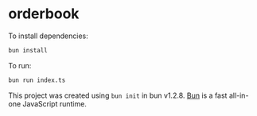 # orderbook

To install dependencies:

```bash
bun install
```

To run:

```bash
bun run index.ts
```

This project was created using `bun init` in bun v1.2.8. [Bun](https://bun.sh) is a fast all-in-one JavaScript runtime.
